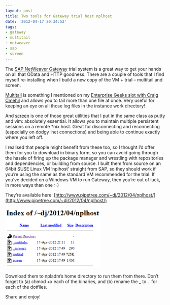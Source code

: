 ```yaml
---
layout: post
title: Two tools for Gateway trial host nplhost
date: '2012-04-17 20:34:52'
tags:
- gateway
- multitail
- netweaver
- sap
- screen
---
```



The [SAP NetWeaver Gateway](http://scn.sap.com/community/netweaver-gateway) trial system is a great way to get your hands on all that OData and HTTP goodness. There are a couple of tools that I find myself re-installing when I build a new copy of the VM + trial – multitail and screen.

[Multitail](http://www.vanheusden.com/multitail/) is something I mentioned on my [Enterprise Geeks slot with Craig Cmehil](/2012/04/on-enterprise-geeks-postcast/) and allows you to tail more than one file at once. Very useful for keeping an eye on all those log files in the instance work directory!

And [screen](http://en.wikipedia.org/wiki/GNU_Screen) is one of those great utilities that I put in the same class as putty and vim: absolutely essential. It allows you to maintain multiple persistent sessions on a remote *nix host. Great for disconnecting and reconnecting (especially on dodgy ‘net connections) and being able to continue exactly where you left off.

I realised that people might benefit from these too, so I thought I’d offer them for you to download in binary form, so you can avoid going through the hassle of firing up the package manager and wrestling with repositories and dependencies, or building from source. I built them from source on an 64bit SUSE Linux VM ‘nplhost’ straight from SAP, so they should work if you’re using the same as the standard VM recommended for the trial. If you’ve decided on a Windows VM to run Gateway, then you’re out of luck, in more ways than one :-)

They’re available here: [http://www.pipetree.com/~dj/2012/04/nplhost/](http://www.pipetree.com/~dj/2012/04/nplhost/)

[![](/content/images/2012/04/nplhost-300x190.png "nplhost")](/content/images/2012/04/nplhost.png)

Download them to npladm’s home directory to run them from there. Don’t forget to (a) chmod +x each of the binaries, and (b) rename the _ to .  for each of the dotfiles.

Share and enjoy!


